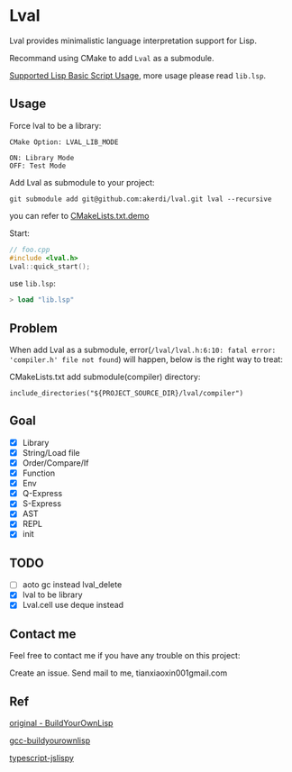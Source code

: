 # Lval

Lval provides minimalistic language interpretation support for Lisp.

Recommand using CMake to add `Lval` as a submodule.

[Supported Lisp Basic Script Usage](./compiler/foo.cpp), more usage please read `lib.lsp`.

## Usage

Force lval to be a library:

`CMake Option: LVAL_LIB_MODE`

    ON: Library Mode
    OFF: Test Mode

Add Lval as submodule to your project:

    git submodule add git@github.com:akerdi/lval.git lval --recursive

you can refer to  [CMakeLists.txt.demo](./CMakeLists.txt.demo)

Start:

```cpp
// foo.cpp
#include <lval.h>
Lval::quick_start();
```

use `lib.lsp`:

```lisp
> load "lib.lsp"
```

## Problem

When add Lval as a submodule, error(`/lval/lval.h:6:10: fatal error: 'compiler.h' file not found`) will happen, below is the right way to treat:

CMakeLists.txt add submodule(compiler) directory:

    include_directories("${PROJECT_SOURCE_DIR}/lval/compiler")

## Goal

- [x] Library
- [x] String/Load file
- [x] Order/Compare/If
- [x] Function
- [x] Env
- [x] Q-Express
- [x] S-Express
- [x] AST
- [x] REPL
- [x] init

## TODO

- [ ] aoto gc instead lval_delete
- [x] lval to be library
- [x] Lval.cell use deque instead

## Contact me
Feel free to contact me if you have any trouble on this project:

Create an issue.
Send mail to me, tianxiaoxin001gmail.com

## Ref

[original - BuildYourOwnLisp](https://github.com/orangeduck/BuildYourOwnLisp)

[gcc-buildyourownlisp](https://github.com/akerdi/buildyourownlisp)

[typescript-jslispy](https://github.com/akerdi/jslispy)
